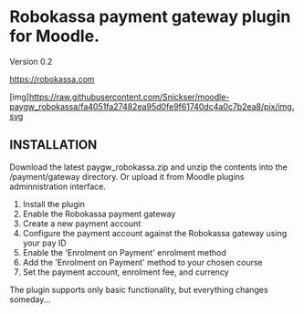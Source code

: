 # Robokassa payment gateway plugin for Moodle.

Version 0.2

https://robokassa.com

[img]https://raw.githubusercontent.com/Snickser/moodle-paygw_robokassa/fa4051fa27482ea95d0fe9f61740dc4a0c7b2ea8/pix/img.svg

INSTALLATION
------------
Download the latest paygw_robokassa.zip and unzip the contents into the /payment/gateway directory. Or upload it from Moodle plugins adminnistration interface.

1. Install the plugin
2. Enable the Robokassa payment gateway
3. Create a new payment account
4. Configure the payment account against the Robokassa gateway using your pay ID
5. Enable the 'Enrolment on Payment' enrolment method
6. Add the 'Enrolment on Payment' method to your chosen course
7. Set the payment account, enrolment fee, and currency

The plugin supports only basic functionality, but everything changes someday...
